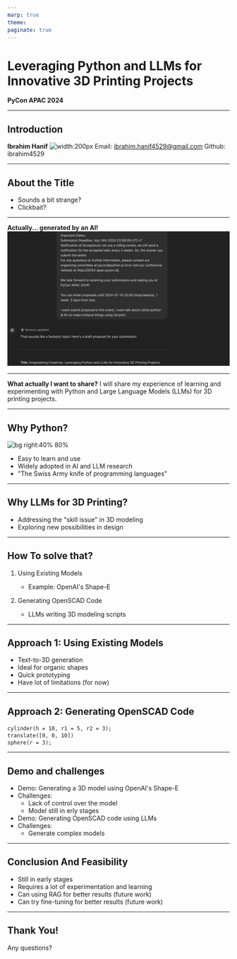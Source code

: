 ```yaml
---
marp: true
theme: 
paginate: true
---
```

<style>
section {
  background: #ECDCC3;
}
</style>

# Leveraging Python and LLMs for Innovative 3D Printing Projects

**PyCon APAC 2024**

---

## Introduction
**Ibrahim Hanif**
![width:200px](https://media.licdn.com/dms/image/v2/D5603AQFmdkKLcY1c6w/profile-displayphoto-shrink_800_800/profile-displayphoto-shrink_800_800/0/1718691543845?e=1735171200&v=beta&t=0A4zgBSQHg5ymIHOmu3Iv1AL15gz4dcZ-FRs47b4ydc)
Email: ibrahim.hanif4529@gmail.com
Github: ibrahim4529
___

## About the Title

- Sounds a bit strange?
- Clickbait?
___

**Actually... generated by an AI!**
![width:80%](presentation/assets/Screenshot%202024-10-26%20at%2022.15.53.png)
___
**What actually I want to share?**
I will share my experience of learning and experimenting with Python and Large Language Models (LLMs) for 3D printing projects.

---
## Why Python?

![bg right:40% 80%](https://www.python.org/static/community_logos/python-logo-master-v3-TM.png)

- Easy to learn and use
- Widely adopted in AI and LLM research
- "The Swiss Army knife of programming languages"

---

## Why LLMs for 3D Printing?

- Addressing the "skill issue" in 3D modeling
- Exploring new possibilities in design

---

## How To solve that?

1. Using Existing Models
   - Example: OpenAI's Shape-E

2. Generating OpenSCAD Code
   - LLMs writing 3D modeling scripts

---

## Approach 1: Using Existing Models

- Text-to-3D generation
- Ideal for organic shapes
- Quick prototyping
- Have lot of limitations (for now)

---

## Approach 2: Generating OpenSCAD Code

```openscad
cylinder(h = 10, r1 = 5, r2 = 3);
translate([0, 0, 10])
sphere(r = 3);
```
___

## Demo and challenges

- Demo: Generating a 3D model using OpenAI's Shape-E
- Challenges: 
  - Lack of control over the model
  - Model still in erly stages
- Demo: Generating OpenSCAD code using LLMs
- Challenges:
  - Generate complex models

---

## Conclusion And Feasibility
- Still in early stages
- Requires a lot of experimentation and learning
- Can using RAG for better results (future work)
- Can try fine-tuning for better results (future work)

---

## Thank You!
Any questions?